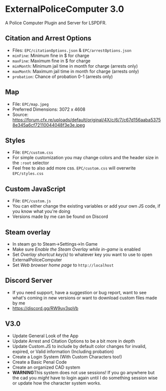# ExternalPoliceComputer 3.0

A Police Computer Plugin and Server for LSPDFR.

## Citation and Arrest Options
- Files: `EPC/citationOptions.json` &  `EPC/arrestOptions.json`
- `minFine`: Minimum fine in $ for charge
- `maxFine`: Maximum fine in $ for charge
- `minMonth`: Minimum jail time in month for charge (arrests only)
- `maxMonth`: Maximum jail time in month for charge (arrests only)
- `probation`: Chance of probation 0-1 (arrests only)

## Map
- File: `EPC/map.jpeg`
- Preferred Dimensions: 3072 x 4608
- Source: https://forum.cfx.re/uploads/default/original/4X/c/6/7/c67d156aaba53758e345a6cf72110044048f3e3e.jpeg

## Styles
- File: `EPC/custom.css`
- For simple customization you may change colors and the header size in the `:root` selector
- Feel free to also add more css. `EPC/custom.css` will overwrite `EPC/styles.css`

## Custom JavaScript
- File: `EPC/custom.js`
- You can either change the existing variables or add your own JS code, if you know what you're doing
- Versions made by me can be found on Discord

## Steam overlay
- In steam go to Steam<a>&rarr;</a>Settings<a>&rarr;</a>In Game
- Make sure _Enable the Steam Overlay while in-game_ is enabled
- Set _Overlay shortcut key(s)_ to whatever key you want to use to open ExternalPoliceComputer
- Set _Web browser home page_ to `http://localhost`

## Discord Server
- If you need support, have a suggestion or bug report, want to see what's coming in new versions or want to download custom files made by me
- https://discord.gg/RW9uy3spVb

## V3.0
- Update General Look of the App
- Update Arrest and Citation Options to be a bit more in depth
- Update Custom.JS to include by default color changes for invalid, expired, or Valid information (Including probation)
- Create a Login System (With Custom Characters too!)
- Create a Basic Penal Code
- Create an organized CAD system
- <strong>WARNING</strong>This system does not use sessions! If you go anywhere but the cad you _might_ have to login again until I do something session wise or update how the character system works.

